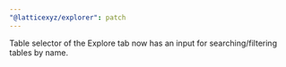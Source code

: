 ```yaml
---
"@latticexyz/explorer": patch
---
```


Table selector of the Explore tab now has an input for searching/filtering tables by name.
